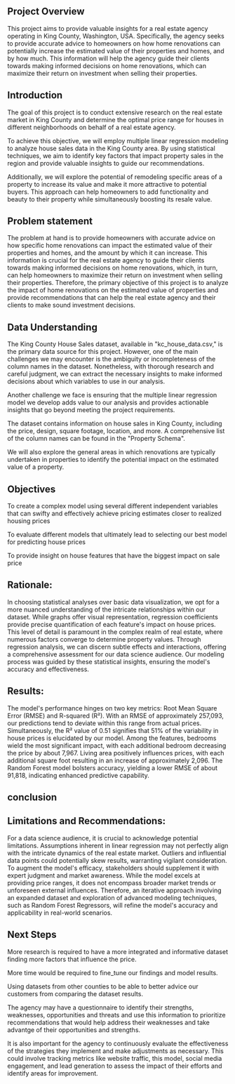 ## Project Overview
This project aims to provide valuable insights for a real estate agency operating in King County, Washington, USA. Specifically, the agency seeks to provide accurate advice to homeowners on how home renovations can potentially increase the estimated value of their properties and homes, and by how much. This information will help the agency guide their clients towards making informed decisions on home renovations, which can maximize their return on investment when selling their properties.

## Introduction
The goal of this project is to conduct extensive research on the real estate market in King County and determine the optimal price range for houses in different neighborhoods on behalf of a real estate agency.

To achieve this objective, we will employ multiple linear regression modeling to analyze house sales data in the King County area. By using statistical techniques, we aim to identify key factors that impact property sales in the region and provide valuable insights to guide our recommendations.

Additionally, we will explore the potential of remodeling specific areas of a property to increase its value and make it more attractive to potential buyers. This approach can help homeowners to add functionality and beauty to their property while simultaneously boosting its resale value.

## Problem statement
The problem at hand is to provide homeowners with accurate advice on how specific home renovations can impact the estimated value of their properties and homes, and the amount by which it can increase. This information is crucial for the real estate agency to guide their clients towards making informed decisions on home renovations, which, in turn, can help homeowners to maximize their return on investment when selling their properties. Therefore, the primary objective of this project is to analyze the impact of home renovations on the estimated value of properties and provide recommendations that can help the real estate agency and their clients to make sound investment decisions.

## Data Understanding
The King County House Sales dataset, available in "kc_house_data.csv," is the primary data source for this project. However, one of the main challenges we may encounter is the ambiguity or incompleteness of the column names in the dataset. Nonetheless, with thorough research and careful judgment, we can extract the necessary insights to make informed decisions about which variables to use in our analysis.

Another challenge we face is ensuring that the multiple linear regression model we develop adds value to our analysis and provides actionable insights that go beyond meeting the project requirements.

The dataset contains information on house sales in King County, including the price, design, square footage, location, and more. A comprehensive list of the column names can be found in the "Property Schema".

We will also explore the general areas in which renovations are typically undertaken in properties to identify the potential impact on the estimated value of a property.

## Objectives

To create a complex model using several different independent variables that can swifty and effectively achieve pricing estimates closer to realized housing prices

To evaluate different models that ultimately lead to selecting our best model for predicting house prices

To provide insight on house features that have the biggest impact on sale price

## Rationale:

In choosing statistical analyses over basic data visualization, we opt for a more nuanced understanding of the intricate relationships within our dataset. While graphs offer visual representation, regression coefficients provide precise quantification of each feature's impact on house prices. This level of detail is paramount in the complex realm of real estate, where numerous factors converge to determine property values. Through regression analysis, we can discern subtle effects and interactions, offering a comprehensive assessment for our data science audience. Our modeling process was guided by these statistical insights, ensuring the model's accuracy and effectiveness.        

## Results:

The model's performance hinges on two key metrics: Root Mean Square Error (RMSE) and R-squared (R²). With an RMSE of approximately 257,093, our predictions tend to deviate within this range from actual prices. Simultaneously, the R² value of 0.51 signifies that 51% of the variability in house prices is elucidated by our model. Among the features, bedrooms wield the most significant impact, with each additional bedroom decreasing the price by about 
7,967. Living area positively influences prices, with each additional square foot resulting in an increase of approximately 
2,096. The Random Forest model bolsters accuracy, yielding a lower RMSE of about 91,818, indicating enhanced predictive capability.

## conclusion


## Limitations and Recommendations:

For a data science audience, it is crucial to acknowledge potential limitations. Assumptions inherent in linear regression may not perfectly align with the intricate dynamics of the real estate market. Outliers and influential data points could potentially skew results, warranting vigilant consideration. To augment the model's efficacy, stakeholders should supplement it with expert judgment and market awareness. While the model excels at providing price ranges, it does not encompass broader market trends or unforeseen external influences. Therefore, an iterative approach involving an expanded dataset and exploration of advanced modeling techniques, such as Random Forest Regressors, will refine the model's accuracy and applicability in real-world scenarios.

## Next Steps
More research is required to have a more integrated and informative dataset finding more factors that influence the price.

More time would be required to fine_tune our findings and model results.

Using datasets from other counties to be able to better advice our customers from comparing the dataset results.

The agency may have a questionnaire to identify their strengths, weaknesses, opportunities and threats and use this information to prioritize recommendations that would help address their weaknesses and take advantge of their opportunities and strengths.

It is also important for the agency to continuously evaluate the effectiveness of the strategies they implement and make adjustments as necessary. This could involve tracking metrics like website traffic, this model, social media engagement, and lead generation to assess the impact of their efforts and identify areas for improvement.
